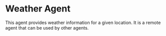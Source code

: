 # Weather Agent

This agent provides weather information for a given location. It is a remote agent that can be used by other agents.